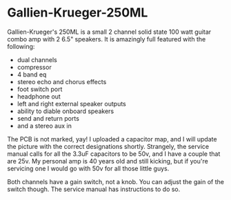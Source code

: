 # Gallien-Krueger-250ML
Gallien-Krueger's 250ML is a small 2 channel solid state 100 watt guitar combo amp with 2 6.5" speakers. It is amazingly full featured with the following:
* dual channels
* compressor
* 4 band eq
* stereo echo and chorus effects
* foot switch port
* headphone out
* left and right external speaker outputs
* ability to diable onboard speakers
* send and return ports
* and a stereo aux in

The PCB is not marked, yay! I uploaded a capacitor map, and I will update the picture with the correct designations shortly. Strangely, the service manual calls for all the 3.3uF capacitors to be 50v, and I have a couple that are 25v. My personal amp is 40 years old and still kicking, but if you're servicing one I would go with 50v for all those little guys.

Both channels have a gain switch, not a knob. You can adjust the gain of the switch though. The service manual has instructions to do so. 
